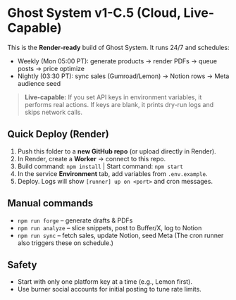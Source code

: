 
# Ghost System v1-C.5 (Cloud, Live-Capable)

This is the **Render-ready** build of Ghost System. It runs 24/7 and schedules:
- Weekly (Mon 05:00 PT): generate products → render PDFs → queue posts → price optimize
- Nightly (03:30 PT): sync sales (Gumroad/Lemon) → Notion rows → Meta audience seed

> **Live-capable:** If you set API keys in environment variables, it performs real actions.
> If keys are blank, it prints dry-run logs and skips network calls.

## Quick Deploy (Render)
1) Push this folder to a **new GitHub repo** (or upload directly in Render).
2) In Render, create a **Worker** → connect to this repo.
3) Build command: `npm install`  |  Start command: `npm start`
4) In the service **Environment** tab, add variables from `.env.example`.
5) Deploy. Logs will show `[runner] up on <port>` and cron messages.

## Manual commands
- `npm run forge`   – generate drafts & PDFs
- `npm run analyze` – slice snippets, post to Buffer/X, log to Notion
- `npm run sync`    – fetch sales, update Notion, seed Meta
(The cron runner also triggers these on schedule.)

## Safety
- Start with only one platform key at a time (e.g., Lemon first).
- Use burner social accounts for initial posting to tune rate limits.
